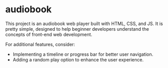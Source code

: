 # audiobook
This project is an audiobook web player built with HTML, CSS, and JS. It is pretty simple, designed to help beginner developers understand the concepts of front-end web development.


For additional features, consider:
- Implementing a timeline or progress bar for better user navigation.
- Adding a random play option to enhance the user experience.

